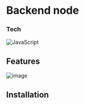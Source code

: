 # Backend node

### Tech
![JavaScript](https://img.shields.io/badge/javascript-%23323330.svg?style=for-the-badge&logo=javascript&logoColor=%23F7DF1E)

## Features
![image](./Grabación%20de%20pantalla%20desde%2028-09-23%2021_35_37.gif)


## Installation

